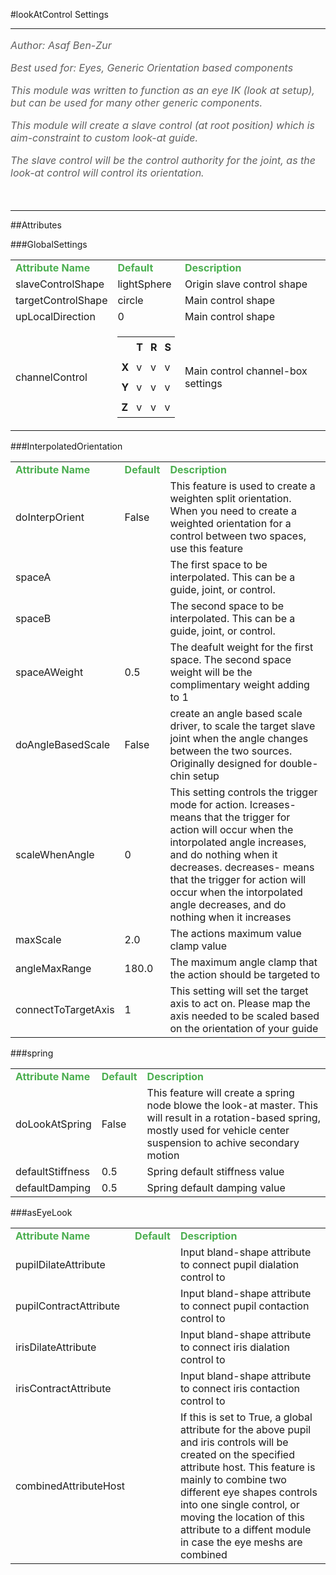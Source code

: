 <body>
#lookAtControl Settings
<hr width = 100%>
<font color = #5f5f5f size = 3pt>
<i>
Author: Asaf Ben-Zur <br>
Best used for: Eyes, Generic Orientation based components <br>
This module was written to function as an eye IK (look at setup), but can be used for many other generic components. <br>
This module will create a slave control (at root position) which is aim-constraint to custom look-at guide. <br>
The slave control will be the control authority for the joint, as the look-at control will control its orientation. <br>
</i>
<br>
</font>
<hr width = 100%>
##Attributes
</table></font>
###GlobalSettings
<table><tr><td><b><font size = 3pt color = #4caf50>Attribute Name</td><td><font color = #4caf50><b>Default</td><td><font color = #4caf50><b>Description</td></tr>
<tr><td>slaveControlShape</td>
<td>lightSphere</td>
<td>Origin slave control shape</td></tr>
<tr><td>targetControlShape</td>
<td>circle</td>
<td>Main control shape</td></tr>
<tr><td>upLocalDirection</td>
<td>0</td>
<td>Main control shape</td></tr>
<tr><td>channelControl</td>
<td>
<font size = 2pt>
<table><tr><td style="padding:6px"></td>
<td style="padding:6px"><b>T</b></td>
<td style="padding:6px"><b>R</b></td>
<td style="padding:6px"><b>S</b></td>
</tr>
<tr><td style="padding:6px"><b>X</b></td>
<td style="padding:6px">v</td>
<td style="padding:6px">v</td>
<td style="padding:6px">v</td>
</tr>
<tr><td style="padding:6px"><b>Y</b></td>
<td style="padding:6px">v</td>
<td style="padding:6px">v</td>
<td style="padding:6px">v</td>
</tr>
<tr><td style="padding:6px"><b>Z</b></td>
<td style="padding:6px">v</td>
<td style="padding:6px">v</td>
<td style="padding:6px">v</td>
</tr>
</table>
</font>
</td>
<td>Main control channel-box settings</td></tr>
</table></font>
###InterpolatedOrientation
<table><tr><td><b><font size = 3pt color = #4caf50>Attribute Name</td><td><font color = #4caf50><b>Default</td><td><font color = #4caf50><b>Description</td></tr>
<tr><td>doInterpOrient</td>
<td>False</td>
<td>This feature is used to create a weighten split orientation. When you need to create a weighted orientation for a control between two spaces, use this feature</td></tr>
<tr><td>spaceA</td>
<td></td>
<td>The first space to be interpolated. This can be a guide, joint, or control.</td></tr>
<tr><td>spaceB</td>
<td></td>
<td>The second space to be interpolated. This can be a guide, joint, or control.</td></tr>
<tr><td>spaceAWeight</td>
<td>0.5</td>
<td>The deafult weight for the first space. The second space weight will be the complimentary weight adding to 1</td></tr>
<tr><td>doAngleBasedScale</td>
<td>False</td>
<td>create an angle based scale driver, to scale the target slave joint when the angle changes between the two sources. Originally designed for double-chin setup</td></tr>
<tr><td>scaleWhenAngle</td>
<td>0</td>
<td>This setting controls the trigger mode for action. Icreases- means that the trigger for action will occur when the intorpolated angle increases, and do nothing when it decreases. decreases- means that the trigger for action will occur when the intorpolated angle decreases, and do nothing when it increases</td></tr>
<tr><td>maxScale</td>
<td>2.0</td>
<td>The actions maximum value clamp value</td></tr>
<tr><td>angleMaxRange</td>
<td>180.0</td>
<td>The maximum angle clamp that the action should be targeted to</td></tr>
<tr><td>connectToTargetAxis</td>
<td>1</td>
<td>This setting will set the target axis to act on. Please map the axis needed to be scaled based on the orientation of your guide</td></tr>
</table></font>
###spring
<table><tr><td><b><font size = 3pt color = #4caf50>Attribute Name</td><td><font color = #4caf50><b>Default</td><td><font color = #4caf50><b>Description</td></tr>
<tr><td>doLookAtSpring</td>
<td>False</td>
<td>This feature will create a spring node blowe the look-at master. This will result in a rotation-based spring, mostly used for vehicle center suspension to achive secondary motion</td></tr>
<tr><td>defaultStiffness</td>
<td>0.5</td>
<td>Spring default stiffness value</td></tr>
<tr><td>defaultDamping</td>
<td>0.5</td>
<td>Spring default damping value</td></tr>
</table></font>
###asEyeLook
<table><tr><td><b><font size = 3pt color = #4caf50>Attribute Name</td><td><font color = #4caf50><b>Default</td><td><font color = #4caf50><b>Description</td></tr>
<tr><td>pupilDilateAttribute</td>
<td></td>
<td>Input bland-shape attribute to connect pupil dialation control to</td></tr>
<tr><td>pupilContractAttribute</td>
<td></td>
<td>Input bland-shape attribute to connect pupil contaction control to</td></tr>
<tr><td>irisDilateAttribute</td>
<td></td>
<td>Input bland-shape attribute to connect iris dialation control to</td></tr>
<tr><td>irisContractAttribute</td>
<td></td>
<td>Input bland-shape attribute to connect iris contaction control to</td></tr>
<tr><td>combinedAttributeHost</td>
<td></td>
<td>If this is set to True, a global attribute for the above pupil and iris controls will be created on the specified attribute host. This feature is mainly to combine two different eye shapes controls into one single control, or moving the location of this attribute to a diffent module in case the eye meshs are combined</td></tr>
</table></font>
